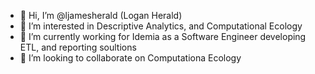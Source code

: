 - 👋 Hi, I’m @ljamesherald (Logan Herald)
- 👀 I’m interested in Descriptive Analytics, and Computational Ecology
- 🌱 I’m currently working for Idemia as a Software Engineer developing ETL, and reporting soultions
- 💞️ I’m looking to collaborate on Computationa Ecology

<!---
ljamesherald/ljamesherald is a ✨ special ✨ repository because its `README.md` (this file) appears on your GitHub profile.
You can click the Preview link to take a look at your changes.
--->
